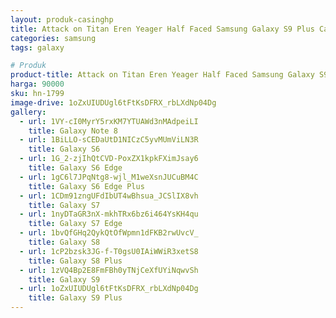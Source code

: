 ```yaml
---
layout: produk-casinghp
title: Attack on Titan Eren Yeager Half Faced Samsung Galaxy S9 Plus Case
categories: samsung
tags: galaxy

# Produk
product-title: Attack on Titan Eren Yeager Half Faced Samsung Galaxy S9 Plus Case
harga: 90000
sku: hn-1799
image-drive: 1oZxUIUDUgl6tFtKsDFRX_rbLXdNp04Dg
gallery:
  - url: 1VY-cI0MyrY5rxKM7YTUAWd3nMAdpeiLI
    title: Galaxy Note 8
  - url: 1BiLLO-sCEDaUtD1NICzC5yvMUmViLN3R
    title: Galaxy S6
  - url: 1G_2-zjIhQtCVD-PoxZX1kpkFXimJsay6
    title: Galaxy S6 Edge
  - url: 1gC6l7JPqNtg8-wjl_M1weXsnJUCuBM4C
    title: Galaxy S6 Edge Plus
  - url: 1CDm91zngUFdIbUT4wBhsua_JCSlIX8vh
    title: Galaxy S7
  - url: 1nyDTaGR3nX-mkhTRx6bz6i464YsKH4qu
    title: Galaxy S7 Edge
  - url: 1bvQfGHq2QykQtOfWpmn1dFKB2rwUvcV_
    title: Galaxy S8
  - url: 1cP2bzsk3JG-f-T0gsU0IAiWWiR3xetS8
    title: Galaxy S8 Plus
  - url: 1zVQ4Bp2E8FmFBh0yTNjCeXfUYiNqwvSh
    title: Galaxy S9
  - url: 1oZxUIUDUgl6tFtKsDFRX_rbLXdNp04Dg
    title: Galaxy S9 Plus
---
```

